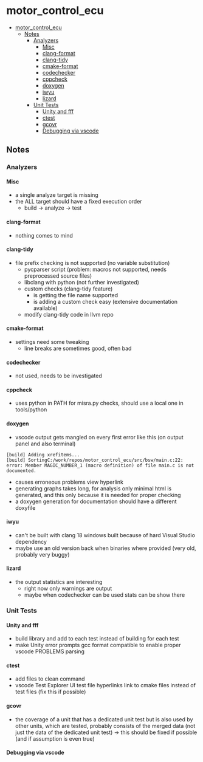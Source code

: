 # motor_control_ecu

- [motor\_control\_ecu](#motor_control_ecu)
  - [Notes](#notes)
    - [Analyzers](#analyzers)
      - [Misc](#misc)
      - [clang-format](#clang-format)
      - [clang-tidy](#clang-tidy)
      - [cmake-format](#cmake-format)
      - [codechecker](#codechecker)
      - [cppcheck](#cppcheck)
      - [doxygen](#doxygen)
      - [iwyu](#iwyu)
      - [lizard](#lizard)
    - [Unit Tests](#unit-tests)
      - [Unity and fff](#unity-and-fff)
      - [ctest](#ctest)
      - [gcovr](#gcovr)
      - [Debugging via vscode](#debugging-via-vscode)

## Notes

### Analyzers

#### Misc
- a single analyze target is missing
- the ALL target should have a fixed execution order
  - build -> analyze -> test

#### clang-format
- nothing comes to mind

#### clang-tidy
- file prefix checking is not supported (no variable substitution)
  - pycparser script (problem: macros not supported, needs preprocessed source files)
  - libclang with python (not further investigated)
  - custom checks (clang-tidy feature)
    - is getting the file name supported
    - is adding a custom check easy (extensive documentation available)
  - modify clang-tidy code in llvm repo

#### cmake-format
- settings need some tweaking
  - line breaks are sometimes good, often bad

#### codechecker
- not used, needs to be investigated

#### cppcheck
- uses python in PATH for misra.py checks, should use a local one in tools/python

#### doxygen
- vscode output gets mangled on every first error like this (on output panel and also terminal)
```
[build] Adding xrefitems...
[build] SortingC:/work/repos/motor_control_ecu/src/bsw/main.c:22: error: Member MAGIC_NUMBER_1 (macro definition) of file main.c is not documented.
```
- causes erroneous problems view hyperlink
- generating graphs takes long, for analysis only minimal html is generated, and this only because it is needed for proper checking
- a doxygen generation for documentation should have a different doxyfile

#### iwyu
- can't be built with clang 18 windows built because of hard Visual Studio dependency
- maybe use an old version back when binaries where provided (very old, probably very buggy)

#### lizard
- the output statistics are interesting
  - right now only warnings are output
  - maybe when codechecker can be used stats can be show there

### Unit Tests

#### Unity and fff
- build library and add to each test instead of building for each test
- make Unity error prompts gcc format compatible to enable proper vscode PROBLEMS parsing

#### ctest
- add files to clean command
- vscode Test Explorer UI test file hyperlinks link to cmake files instead of test files (fix this if possible)

#### gcovr
- the coverage of a unit that has a dedicated unit test but is also used by other units, which are tested, probably consists of the merged data (not just the data of the dedicated unit test) -> this should be fixed if possible (and if assumption is even true)

#### Debugging via vscode
